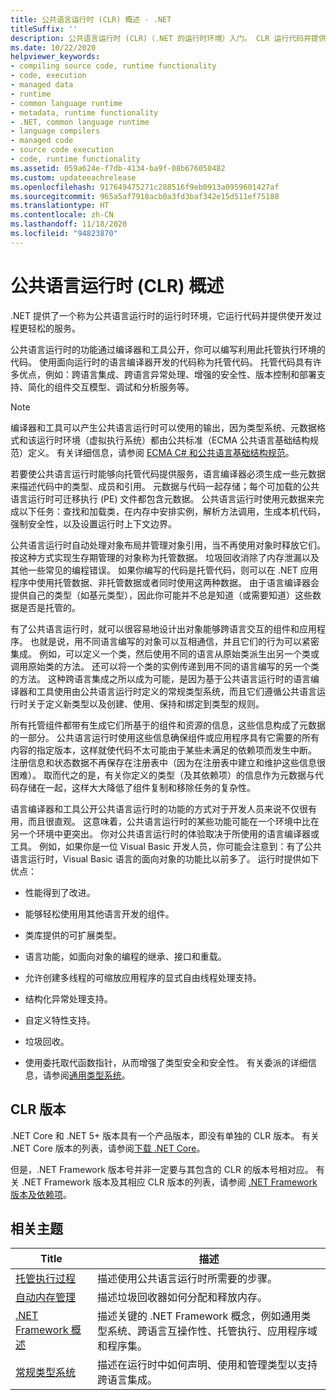 ```yaml
---
title: 公共语言运行时 (CLR) 概述 - .NET
titleSuffix: ''
description: 公共语言运行时 (CLR)（.NET 的运行时环境）入门。 CLR 运行代码并提供服务，使开发过程更轻松。
ms.date: 10/22/2020
helpviewer_keywords:
- compiling source code, runtime functionality
- code, execution
- managed data
- runtime
- common language runtime
- metadata, runtime functionality
- .NET, common language runtime
- language compilers
- managed code
- source code execution
- code, runtime functionality
ms.assetid: 059a624e-f7db-4134-ba9f-08b676050482
ms.custom: updateeachrelease
ms.openlocfilehash: 917649475271c288516f9eb0913a0959601427af
ms.sourcegitcommit: 965a5af7918acb0a3fd3baf342e15d511ef75188
ms.translationtype: HT
ms.contentlocale: zh-CN
ms.lasthandoff: 11/18/2020
ms.locfileid: "94823870"
---
```

# <a name="common-language-runtime-clr-overview"></a>公共语言运行时 (CLR) 概述

.NET 提供了一个称为公共语言运行时的运行时环境，它运行代码并提供使开发过程更轻松的服务。

公共语言运行时的功能通过编译器和工具公开，你可以编写利用此托管执行环境的代码。 使用面向运行时的语言编译器开发的代码称为托管代码。 托管代码具有许多优点，例如：跨语言集成、跨语言异常处理、增强的安全性、版本控制和部署支持、简化的组件交互模型、调试和分析服务等。

> [!NOTE]
> 编译器和工具可以产生公共语言运行时可以使用的输出，因为类型系统、元数据格式和该运行时环境（虚拟执行系统）都由公共标准（ECMA 公共语言基础结构规范）定义。 有关详细信息，请参阅 [ECMA C# 和公共语言基础结构规范](https://visualstudio.microsoft.com/license-terms/ecma-c-common-language-infrastructure-standards/)。

若要使公共语言运行时能够向托管代码提供服务，语言编译器必须生成一些元数据来描述代码中的类型、成员和引用。 元数据与代码一起存储；每个可加载的公共语言运行时可迁移执行 (PE) 文件都包含元数据。 公共语言运行时使用元数据来完成以下任务：查找和加载类，在内存中安排实例，解析方法调用，生成本机代码，强制安全性，以及设置运行时上下文边界。

公共语言运行时自动处理对象布局并管理对象引用，当不再使用对象时释放它们。 按这种方式实现生存期管理的对象称为托管数据。 垃圾回收消除了内存泄漏以及其他一些常见的编程错误。 如果你编写的代码是托管代码，则可以在 .NET 应用程序中使用托管数据、非托管数据或者同时使用这两种数据。 由于语言编译器会提供自己的类型（如基元类型），因此你可能并不总是知道（或需要知道）这些数据是否是托管的。

有了公共语言运行时，就可以很容易地设计出对象能够跨语言交互的组件和应用程序。 也就是说，用不同语言编写的对象可以互相通信，并且它们的行为可以紧密集成。 例如，可以定义一个类，然后使用不同的语言从原始类派生出另一个类或调用原始类的方法。 还可以将一个类的实例传递到用不同的语言编写的另一个类的方法。 这种跨语言集成之所以成为可能，是因为基于公共语言运行时的语言编译器和工具使用由公共语言运行时定义的常规类型系统，而且它们遵循公共语言运行时关于定义新类型以及创建、使用、保持和绑定到类型的规则。

所有托管组件都带有生成它们所基于的组件和资源的信息，这些信息构成了元数据的一部分。 公共语言运行时使用这些信息确保组件或应用程序具有它需要的所有内容的指定版本，这样就使代码不太可能由于某些未满足的依赖项而发生中断。 注册信息和状态数据不再保存在注册表中（因为在注册表中建立和维护这些信息很困难）。 取而代之的是，有关你定义的类型（及其依赖项）的信息作为元数据与代码存储在一起，这样大大降低了组件复制和移除任务的复杂性。

语言编译器和工具公开公共语言运行时的功能的方式对于开发人员来说不仅很有用，而且很直观。 这意味着，公共语言运行时的某些功能可能在一个环境中比在另一个环境中更突出。 你对公共语言运行时的体验取决于所使用的语言编译器或工具。 例如，如果你是一位 Visual Basic 开发人员，你可能会注意到：有了公共语言运行时，Visual Basic 语言的面向对象的功能比以前多了。 运行时提供如下优点：

- 性能得到了改进。

- 能够轻松使用用其他语言开发的组件。

- 类库提供的可扩展类型。

- 语言功能，如面向对象的编程的继承、接口和重载。

- 允许创建多线程的可缩放应用程序的显式自由线程处理支持。

- 结构化异常处理支持。

- 自定义特性支持。

- 垃圾回收。

- 使用委托取代函数指针，从而增强了类型安全和安全性。 有关委派的详细信息，请参阅[通用类型系统](base-types/common-type-system.md)。

## <a name="clr-versions"></a>CLR 版本

.NET Core 和 .NET 5+ 版本具有一个产品版本，即没有单独的 CLR 版本。 有关 .NET Core 版本的列表，请参阅[下载 .NET Core](https://dotnet.microsoft.com/download/dotnet-core)。

但是，.NET Framework 版本号并非一定要与其包含的 CLR 的版本号相对应。 有关 .NET Framework 版本及其相应 CLR 版本的列表，请参阅 [.NET Framework 版本及依赖项](../framework/migration-guide/versions-and-dependencies.md)。

## <a name="related-topics"></a>相关主题

|Title|描述|
|-----------|-----------------|
|[托管执行过程](managed-execution-process.md)|描述使用公共语言运行时所需要的步骤。|
|[自动内存管理](automatic-memory-management.md)|描述垃圾回收器如何分配和释放内存。|
|[.NET Framework 概述](../framework/get-started/overview.md)|描述关键的 .NET Framework 概念，例如通用类型系统、跨语言互操作性、托管执行、应用程序域和程序集。|
|[常规类型系统](./base-types/common-type-system.md)|描述在运行时中如何声明、使用和管理类型以支持跨语言集成。|
